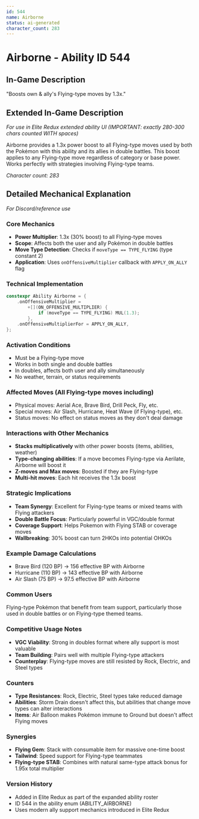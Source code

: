 ```yaml
---
id: 544
name: Airborne
status: ai-generated
character_count: 283
---
```


# Airborne - Ability ID 544

## In-Game Description
"Boosts own & ally's Flying-type moves by 1.3x."

## Extended In-Game Description
*For use in Elite Redux extended ability UI (IMPORTANT: exactly 280-300 chars counted WITH spaces)*

Airborne provides a 1.3x power boost to all Flying-type moves used by both the Pokémon with this ability and its allies in double battles. This boost applies to any Flying-type move regardless of category or base power. Works perfectly with strategies involving Flying-type teams.

*Character count: 283*

## Detailed Mechanical Explanation
*For Discord/reference use*

### Core Mechanics
- **Power Multiplier**: 1.3x (30% boost) to all Flying-type moves
- **Scope**: Affects both the user and ally Pokémon in double battles
- **Move Type Detection**: Checks if `moveType == TYPE_FLYING` (type constant 2)
- **Application**: Uses `onOffensiveMultiplier` callback with `APPLY_ON_ALLY` flag

### Technical Implementation
```cpp
constexpr Ability Airborne = {
    .onOffensiveMultiplier =
        +[](ON_OFFENSIVE_MULTIPLIER) {
            if (moveType == TYPE_FLYING) MUL(1.3);
        },
    .onOffensiveMultiplierFor = APPLY_ON_ALLY,
};
```

### Activation Conditions
- Must be a Flying-type move
- Works in both single and double battles
- In doubles, affects both user and ally simultaneously
- No weather, terrain, or status requirements

### Affected Moves (All Flying-type moves including)
- Physical moves: Aerial Ace, Brave Bird, Drill Peck, Fly, etc.
- Special moves: Air Slash, Hurricane, Heat Wave (if Flying-type), etc.
- Status moves: No effect on status moves as they don't deal damage

### Interactions with Other Mechanics
- **Stacks multiplicatively** with other power boosts (items, abilities, weather)
- **Type-changing abilities**: If a move becomes Flying-type via Aerilate, Airborne will boost it
- **Z-moves and Max moves**: Boosted if they are Flying-type
- **Multi-hit moves**: Each hit receives the 1.3x boost

### Strategic Implications
- **Team Synergy**: Excellent for Flying-type teams or mixed teams with Flying attackers
- **Double Battle Focus**: Particularly powerful in VGC/double format
- **Coverage Support**: Helps Pokemon with Flying STAB or coverage moves
- **Wallbreaking**: 30% boost can turn 2HKOs into potential OHKOs

### Example Damage Calculations
- Brave Bird (120 BP) → 156 effective BP with Airborne
- Hurricane (110 BP) → 143 effective BP with Airborne
- Air Slash (75 BP) → 97.5 effective BP with Airborne

### Common Users
Flying-type Pokémon that benefit from team support, particularly those used in double battles or on Flying-type themed teams.

### Competitive Usage Notes
- **VGC Viability**: Strong in doubles format where ally support is most valuable
- **Team Building**: Pairs well with multiple Flying-type attackers
- **Counterplay**: Flying-type moves are still resisted by Rock, Electric, and Steel types

### Counters
- **Type Resistances**: Rock, Electric, Steel types take reduced damage
- **Abilities**: Storm Drain doesn't affect this, but abilities that change move types can alter interactions
- **Items**: Air Balloon makes Pokémon immune to Ground but doesn't affect Flying moves

### Synergies
- **Flying Gem**: Stack with consumable item for massive one-time boost
- **Tailwind**: Speed support for Flying-type teammates
- **Flying-type STAB**: Combines with natural same-type attack bonus for 1.95x total multiplier

### Version History
- Added in Elite Redux as part of the expanded ability roster
- ID 544 in the ability enum (ABILITY_AIRBORNE)
- Uses modern ally support mechanics introduced in Elite Redux